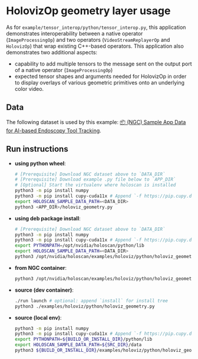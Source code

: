 # HolovizOp geometry layer usage

As for `example/tensor_interop/python/tensor_interop.py`, this application demonstrates interoperability between a native operator (`ImageProcessingOp`) and two operators (`VideoStreamReplayerOp` and `HolovizOp`) that wrap existing C++-based operators. This application also demonstrates two additional aspects:
- capability to add multiple tensors to the message sent on the output port of a native operator (`ImageProcessingOp`)
- expected tensor shapes and arguments needed for HolovizOp in order to display overlays of various geometric primitives onto an underlying color video.

## Data

The following dataset is used by this example:
[📦️ (NGC) Sample App Data for AI-based Endoscopy Tool Tracking](https://catalog.ngc.nvidia.com/orgs/nvidia/teams/clara-holoscan/resources/holoscan_endoscopy_sample_data).

## Run instructions

* **using python wheel**:
  ```bash
  # [Prerequisite] Download NGC dataset above to `DATA_DIR`
  # [Prerequisite] Download example .py file below to `APP_DIR`
  # [Optional] Start the virtualenv where holoscan is installed
  python3 -m pip install numpy
  python3 -m pip install cupy-cuda11x # Append `-f https://pip.cupy.dev/aarch64` on aarch64
  export HOLOSCAN_SAMPLE_DATA_PATH=<DATA_DIR>
  python3 <APP_DIR>/holoviz_geometry.py
  ```
* **using deb package install**:
  ```bash
  # [Prerequisite] Download NGC dataset above to `DATA_DIR`
  python3 -m pip install numpy
  python3 -m pip install cupy-cuda11x # Append `-f https://pip.cupy.dev/aarch64` on aarch64
  export PYTHONPATH=/opt/nvidia/holoscan/python/lib
  export HOLOSCAN_SAMPLE_DATA_PATH=<DATA_DIR>
  python3 /opt/nvidia/holoscan/examples/holoviz/python/holoviz_geometry.py
  ```
* **from NGC container**:
  ```bash
  python3 /opt/nvidia/holoscan/examples/holoviz/python/holoviz_geometry.py
  ```
* **source (dev container)**:
  ```bash
  ./run launch # optional: append `install` for install tree
  python3 ./examples/holoviz/python/holoviz_geometry.py
  ```
* **source (local env)**:
  ```bash
  python3 -m pip install numpy
  python3 -m pip install cupy-cuda11x # Append `-f https://pip.cupy.dev/aarch64` on aarch64
  export PYTHONPATH=${BUILD_OR_INSTALL_DIR}/python/lib
  export HOLOSCAN_SAMPLE_DATA_PATH=${SRC_DIR}/data
  python3 ${BUILD_OR_INSTALL_DIR}/examples/holoviz/python/holoviz_geometry.py
  ```